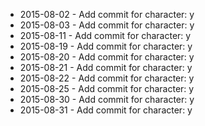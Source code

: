 - 2015-08-02 - Add commit for character: y
- 2015-08-03 - Add commit for character: y
- 2015-08-11 - Add commit for character: y
- 2015-08-19 - Add commit for character: y
- 2015-08-20 - Add commit for character: y
- 2015-08-21 - Add commit for character: y
- 2015-08-22 - Add commit for character: y
- 2015-08-25 - Add commit for character: y
- 2015-08-30 - Add commit for character: y
- 2015-08-31 - Add commit for character: y
